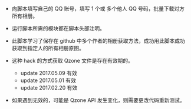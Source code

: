 ﻿
- 向脚本填写自己的 QQ 账号，填写 1 个或 多个他人 QQ 号码，批量下载对方所有相册。

- 运行脚本所需的模块都在脚本头部注明。

- 此脚本学习了保存在 github 中多个作者的相册获取方法，成功用此脚本成功获取到指定人的所有相册原图。

- 这种 hack 的方式获取 Qzone 文件是存在有效期的。

    - update 2017.05.09 有效
    - update 2017.05.01 有效
    - update 2017.02.20 有效

- 如果遇到无效的，可能是 Qzone API 发生变化，则需要更改代码重新测试。